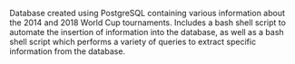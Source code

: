 Database created using PostgreSQL containing various information about the 2014 and 2018 World Cup tournaments.  Includes a bash shell script to automate the insertion of information into the database, as well as a bash shell script which performs a variety of queries to extract specific information from the database.
